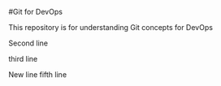 #Git for DevOps

This repository is for understanding Git concepts for DevOps

Second line

third line

New line
fifth line
